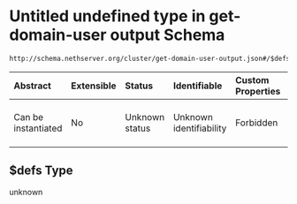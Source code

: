 # Untitled undefined type in get-domain-user output Schema

```txt
http://schema.nethserver.org/cluster/get-domain-user-output.json#/$defs
```



| Abstract            | Extensible | Status         | Identifiable            | Custom Properties | Additional Properties | Access Restrictions | Defined In                                                                                  |
| :------------------ | :--------- | :------------- | :---------------------- | :---------------- | :-------------------- | :------------------ | :------------------------------------------------------------------------------------------ |
| Can be instantiated | No         | Unknown status | Unknown identifiability | Forbidden         | Allowed               | none                | [get-domain-user-output.json\*](cluster/get-domain-user-output.json "open original schema") |

## $defs Type

unknown
